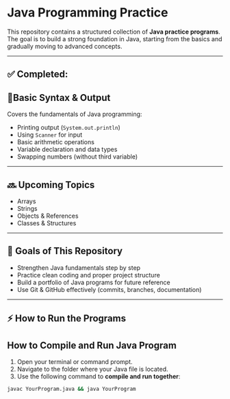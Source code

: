 # Java Programming Practice

This repository contains a structured collection of **Java practice programs**.
The goal is to build a strong foundation in Java, starting from the basics and gradually moving to advanced concepts.

---

## ✅ Completed: 
## 🔷Basic Syntax & Output
Covers the fundamentals of Java programming:
- Printing output (`System.out.println`)
- Using `Scanner` for input
- Basic arithmetic operations
- Variable declaration and data types
- Swapping numbers (without third variable)



---

## 🔜 Upcoming Topics
- Arrays
- Strings
- Objects & References
- Classes & Structures

---

## 🎯 Goals of This Repository
- Strengthen Java fundamentals step by step
- Practice clean coding and proper project structure
- Build a portfolio of Java programs for future reference
- Use Git & GitHub effectively (commits, branches, documentation)

---

## ⚡ How to Run the Programs
## How to Compile and Run Java Program

1. Open your terminal or command prompt.
2. Navigate to the folder where your Java file is located.
3. Use the following command to **compile and run together**:

```bash
javac YourProgram.java && java YourProgram
